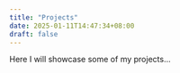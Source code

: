 ```yaml
---
title: "Projects"
date: 2025-01-11T14:47:34+08:00
draft: false
---
```


Here I will showcase some of my projects...